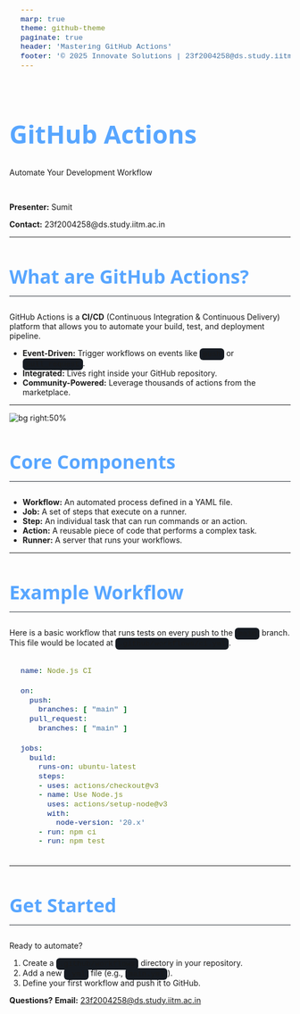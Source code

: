 ```yaml
---
marp: true
theme: github-theme
paginate: true
header: 'Mastering GitHub Actions'
footer: '© 2025 Innovate Solutions | 23f2004258@ds.study.iitm.ac.in'
---
```


<!--
theme: github-theme
class:
  - title-slide
-->

<style>
  /* Define the custom 'github-theme' */
  :root {
    --color-background: #0d1117; /* GitHub Dark Background */
    --color-foreground: #c9d1d9; /* GitHub Dark Foreground */
    --color-primary: #58a6ff;   /* GitHub Blue */
    --color-secondary: #a5d6ff; /* Lighter Blue */
    --font-family-sans-serif: 'Segoe UI', 'Roboto', 'Helvetica', sans-serif;
    --font-family-monospace: 'SFMono-Regular', 'Consolas', 'Liberation Mono', monospace;
  }

  section {
    background-color: var(--color-background);
    color: var(--color-foreground);
    font-family: var(--font-family-sans-serif);
    padding: 70px;
  }

  h1, h2, h3 {
    color: var(--color-primary);
    font-family: var(--font-family-sans-serif);
    font-weight: 400;
    border: none;
  }
  
  h1 {
    font-size: 3.2em;
    text-align: left;
  }

  h2 {
    font-size: 2.4em;
    border-bottom: 1px solid #30363d; /* GitHub Divider Color */
    padding-bottom: 12px;
    text-align: left;
  }

  /* Custom styling for the title slide */
  section.title-slide {
    display: flex;
    flex-direction: column;
    justify-content: center;
    align-items: flex-start;
    text-align: left;
  }
  
  section.title-slide h1 {
    font-size: 4.2em;
  }
  
  section.title-slide p {
    color: var(--color-secondary);
    font-size: 1.4em;
  }

  code {
    font-family: var(--font-family-monospace);
    background-color: #161b22;
    padding: 3px 6px;
    border-radius: 6px;
    font-size: 0.95em;
  }

  pre code {
    display: block;
    padding: 20px;
    line-height: 1.5;
  }
</style>

# **GitHub Actions**
<p>Automate Your Development Workflow</p>
<br>
<p><strong>Presenter:</strong> Sumit </p>
<p><strong>Contact:</strong> 23f2004258@ds.study.iitm.ac.in</p>

---

## **What are GitHub Actions?**

GitHub Actions is a **CI/CD** (Continuous Integration & Continuous Delivery) platform that allows you to automate your build, test, and deployment pipeline.

- **Event-Driven:** Trigger workflows on events like `push` or `pull_request`.
- **Integrated:** Lives right inside your GitHub repository.
- **Community-Powered:** Leverage thousands of actions from the marketplace.

---

<!--
_class:
  - invert
-->

![bg right:50%](https://placehold.co/800x600/0d1117/58a6ff?text=Core+Components)

## **Core Components**

* **Workflow:** An automated process defined in a YAML file.
* **Job:** A set of steps that execute on a runner.
* **Step:** An individual task that can run commands or an action.
* **Action:** A reusable piece of code that performs a complex task.
* **Runner:** A server that runs your workflows.

---

## **Example Workflow**

Here is a basic workflow that runs tests on every push to the `main` branch. This file would be located at `.github/workflows/ci.yml`.

```yaml
name: Node.js CI

on:
  push:
    branches: [ "main" ]
  pull_request:
    branches: [ "main" ]

jobs:
  build:
    runs-on: ubuntu-latest
    steps:
    - uses: actions/checkout@v3
    - name: Use Node.js
      uses: actions/setup-node@v3
      with:
        node-version: '20.x'
    - run: npm ci
    - run: npm test
```

---

## **Get Started**

Ready to automate?

1.  Create a `.github/workflows` directory in your repository.
2.  Add a new `.yml` file (e.g., `main.yml`).
3.  Define your first workflow and push it to GitHub.

**Questions?**
**Email:** 23f2004258@ds.study.iitm.ac.in
